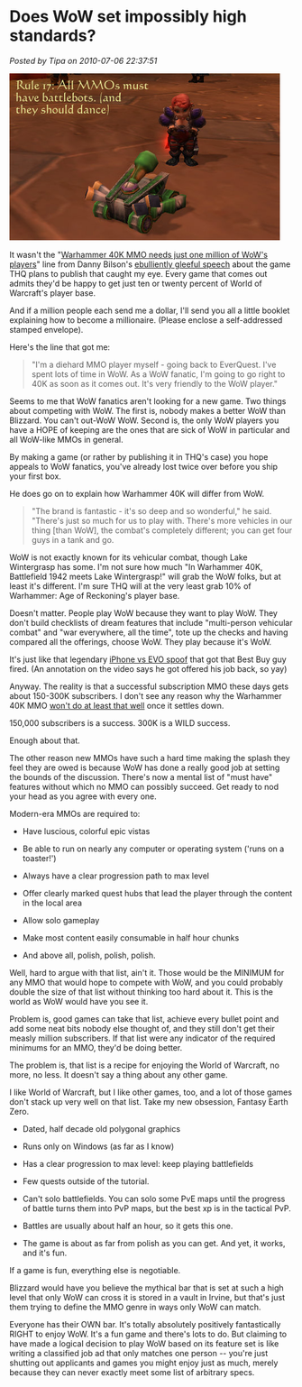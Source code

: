 # Does WoW set impossibly high standards?

*Posted by Tipa on 2010-07-06 22:37:51*

![](../uploads/2010/07/WoW-2010-06-13-07-36-11-67.jpg "All MMOs must have remote-control battlebots.")

It wasn't the "[Warhammer 40K MMO needs just one million of WoW's players](http://www.massively.com/2010/07/01/war40k-courts-1-million-users-wow-players/)" line from Danny Bilson's [ebulliently gleeful speech](http://www.computerandvideogames.com/article.php?id=254087) about the game THQ plans to publish that caught my eye. Every game that comes out admits they'd be happy to get just ten or twenty percent of World of Warcraft's player base. 

And if a million people each send me a dollar, I'll send you all a little booklet explaining how to become a millionaire. (Please enclose a self-addressed stamped envelope).

Here's the line that got me:


> "I'm a diehard MMO player myself - going back to EverQuest. I've spent lots of time in WoW. As a WoW fanatic, I'm going to go right to 40K as soon as it comes out. It's very friendly to the WoW player."



Seems to me that WoW fanatics aren't looking for a new game. Two things about competing with WoW. The first is, nobody makes a better WoW than Blizzard. You can't out-WoW WoW. Second is, the only WoW players you have a HOPE of keeping are the ones that are sick of WoW in particular and all WoW-like MMOs in general.

By making a game (or rather by publishing it in THQ's case) you hope appeals to WoW fanatics, you've already lost twice over before you ship your first box.

He does go on to explain how Warhammer 40K will differ from WoW. 


> "The brand is fantastic - it's so deep and so wonderful," he said. "There's just so much for us to play with. There's more vehicles in our thing [than WoW], the combat's completely different; you can get four guys in a tank and go. 



WoW is not exactly known for its vehicular combat, though Lake Wintergrasp has some. I'm not sure how much "In Warhammer 40K, Battlefield 1942 meets Lake Wintergrasp!" will grab the WoW folks, but at least it's different. I'm sure THQ will at the very least grab 10% of Warhammer: Age of Reckoning's player base.

Doesn't matter. People play WoW because they want to play WoW. They don't build checklists of dream features that include "multi-person vehicular combat" and "war everywhere, all the time", tote up the checks and having compared all the offerings, choose WoW. They play because it's WoW.

It's just like that legendary [iPhone vs EVO spoof](http://www.youtube.com/watch?v=FL7yD-0pqZg) that got that Best Buy guy fired. (An annotation on the video says he got offered his job back, so yay)

Anyway. The reality is that a successful subscription MMO these days gets about 150-300K subscribers. I don't see any reason why the Warhammer 40K MMO [won't do at least that well](http://www.gamasutra.com/view/news/28417/THQ_Warhammer_40K_MMO_Doesnt_Need_A_Million_Subscribers.php) once it settles down. 

150,000 subscribers is a success. 300K is a WILD success.

Enough about that.

The other reason new MMOs have such a hard time making the splash they feel they are owed is because WoW has done a really good job at setting the bounds of the discussion. There's now a mental list of "must have" features without which no MMO can possibly succeed. Get ready to nod your head as you agree with every one.

Modern-era MMOs are required to:

 * Have luscious, colorful epic vistas

 * Be able to run on nearly any computer or operating system ('runs on a toaster!')

 * Always have a clear progression path to max level

 * Offer clearly marked quest hubs that lead the player through the content in the local area

 * Allow solo gameplay

 * Make most content easily consumable in half hour chunks

 * And above all, polish, polish, polish.




Well, hard to argue with that list, ain't it. Those would be the MINIMUM for any MMO that would hope to compete with WoW, and you could probably double the size of that list without thinking too hard about it. This is the world as WoW would have you see it.

Problem is, good games can take that list, achieve every bullet point and add some neat bits nobody else thought of, and they still don't get their measly million subscribers. If that list were any indicator of the required minimums for an MMO, they'd be doing better.

The problem is, that list is a recipe for enjoying the World of Warcraft, no more, no less. It doesn't say a thing about any other game.

I like World of Warcraft, but I like other games, too, and a lot of those games don't stack up very well on that list. Take my new obsession, Fantasy Earth Zero.


 * Dated, half decade old polygonal graphics
* Runs only on Windows (as far as I know)

 * Has a clear progression to max level: keep playing battlefields

 * Few quests outside of the tutorial.

 * Can't solo battlefields. You can solo some PvE maps until the progress of battle turns them into PvP maps, but the best xp is in the tactical PvP.

 * Battles are usually about half an hour, so it gets this one.

 * The game is about as far from polish as you can get. And yet, it works, and it's fun.




If a game is fun, everything else is negotiable. 

Blizzard would have you believe the mythical bar that is set at such a high level that only WoW can cross it is stored in a vault in Irvine, but that's just them trying to define the MMO genre in ways only WoW can match. 

Everyone has their OWN bar. It's totally absolutely positively fantastically RIGHT to enjoy WoW. It's a fun game and there's lots to do. But claiming to have made a logical decision to play WoW based on its feature set is like writing a classified job ad that only matches one person -- you're just shutting out applicants and games you might enjoy just as much, merely because they can never exactly meet some list of arbitrary specs.

